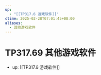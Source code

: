 ```yaml
---
up:
  - "[[TP317.6 游戏软件]]"
ctime: 2025-02-28T07:01:45+08:00
aliases:
  - 其他游戏软件
---
```


# TP317.69 其他游戏软件

- up: [[TP317.6 游戏软件]]
